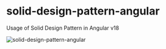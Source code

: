 # solid-design-pattern-angular
Usage of Solid Design Pattern in Angular v18

![solid-design-pattern-angular](https://github.com/user-attachments/assets/67199776-bcdc-4959-b42d-1edf37604785)
